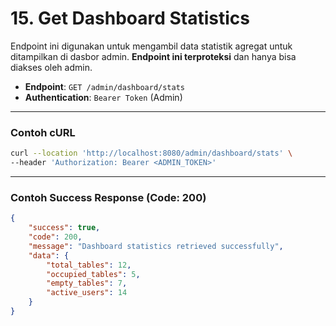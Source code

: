 # 15. Get Dashboard Statistics

Endpoint ini digunakan untuk mengambil data statistik agregat untuk ditampilkan di dasbor admin. **Endpoint ini terproteksi** dan hanya bisa diakses oleh admin.

- **Endpoint**: `GET /admin/dashboard/stats`
- **Authentication**: `Bearer Token` (Admin)

---

### Contoh cURL

```sh
curl --location 'http://localhost:8080/admin/dashboard/stats' \
--header 'Authorization: Bearer <ADMIN_TOKEN>'
```

---

### Contoh Success Response (Code: 200)

```json
{
    "success": true,
    "code": 200,
    "message": "Dashboard statistics retrieved successfully",
    "data": {
        "total_tables": 12,
        "occupied_tables": 5,
        "empty_tables": 7,
        "active_users": 14
    }
}
```